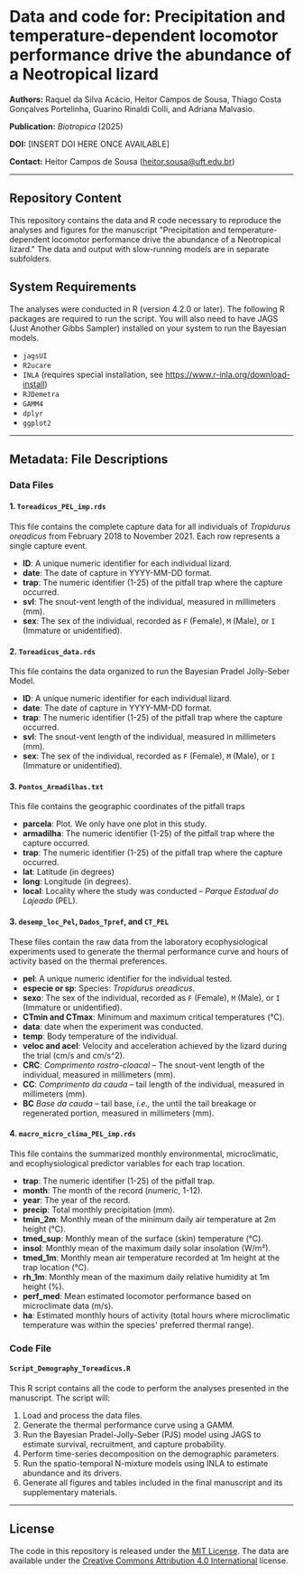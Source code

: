 # Data and code for: Precipitation and temperature-dependent locomotor performance drive the abundance of a Neotropical lizard

**Authors:** Raquel da Silva Acácio, Heitor Campos de Sousa, Thiago Costa Gonçalves Portelinha, Guarino Rinaldi Colli, and Adriana Malvasio.

**Publication:** *Biotropica* (2025)

**DOI:** [INSERT DOI HERE ONCE AVAILABLE]

**Contact:** Heitor Campos de Sousa (heitor.sousa@uft.edu.br)

---

## Repository Content

This repository contains the data and R code necessary to reproduce the analyses and figures for the manuscript "Precipitation and temperature-dependent locomotor performance drive the abundance of a Neotropical lizard." The data and output with slow-running models are in separate subfolders.

## System Requirements

The analyses were conducted in R (version 4.2.0 or later). The following R packages are required to run the script. You will also need to have JAGS (Just Another Gibbs Sampler) installed on your system to run the Bayesian models.

* `jagsUI`
* `R2ucare`
* `INLA` (requires special installation, see https://www.r-inla.org/download-install)
* `RJDemetra`
* `GAMM4`
* `dplyr`
* `ggplot2`

---

## Metadata: File Descriptions

### Data Files

#### 1. `Toreadicus_PEL_imp.rds`
This file contains the complete capture data for all individuals of *Tropidurus oreadicus* from February 2018 to November 2021. Each row represents a single capture event.

* **ID**: A unique numeric identifier for each individual lizard.
* **date**: The date of capture in YYYY-MM-DD format.
* **trap**: The numeric identifier (1-25) of the pitfall trap where the capture occurred.
* **svl**: The snout-vent length of the individual, measured in millimeters (mm).
* **sex**: The sex of the individual, recorded as `F` (Female), `M` (Male), or `I` (Immature or unidentified).

#### 2. `Toreadicus_data.rds`
This file contains the data organized to run the Bayesian Pradel Jolly-Seber Model.

* **ID**: A unique numeric identifier for each individual lizard.
* **date**: The date of capture in YYYY-MM-DD format.
* **trap**: The numeric identifier (1-25) of the pitfall trap where the capture occurred.
* **svl**: The snout-vent length of the individual, measured in millimeters (mm).
* **sex**: The sex of the individual, recorded as `F` (Female), `M` (Male), or `I` (Immature or unidentified).

#### 3. `Pontos_Armadilhas.txt`
This file contains the geographic coordinates of the pitfall traps
* **parcela**: Plot. We only have one plot in this study.
* **armadilha**: The numeric identifier (1-25) of the pitfall trap where the capture occurred.
* **trap**: The numeric identifier (1-25) of the pitfall trap where the capture occurred.
* **lat**: Latitude (in degrees)
* **long**: Longitude (in degrees).
* **local**: Locality where the study was conducted – _Parque Estadual do Lajeado_ (PEL).

#### 3. `desemp_loc_Pel`, `Dados_Tpref`, and `CT_PEL`
These files contain the raw data from the laboratory ecophysiological experiments used to generate the thermal performance curve and hours of activity based on the thermal preferences.

* **pel**: A unique numeric identifier for the individual tested.
* **especie or sp**: Species: _Tropidurus oreadicus_.
* **sexo**: The sex of the individual, recorded as `F` (Female), `M` (Male), or `I` (Immature or unidentified).
* **CTmin and CTmax**: Minimum and maximum critical temperatures (°C).
* **data**: date when the experiment was conducted.
* **temp**: Body temperature of the individual.
* **veloc and acel**: Velocity and acceleration achieved by the lizard during the trial (cm/s and cm/s^2).
* **CRC**: _Comprimento rostro-cloacal_ – The snout-vent length of the individual, measured in millimeters (mm).
* **CC**: _Comprimento da cauda_ – tail length of the individual, measured in millimeters (mm).
* **BC** _Base da cauda_ – tail base, _i.e.,_ the until the tail breakage or regenerated portion, measured in millimeters (mm).

#### 4. `macro_micro_clima_PEL_imp.rds`
This file contains the summarized monthly environmental, microclimatic, and ecophysiological predictor variables for each trap location.

* **trap**: The numeric identifier (1-25) of the pitfall trap.
* **month**: The month of the record (numeric, 1-12).
* **year**: The year of the record.
* **precip**: Total monthly precipitation (mm).
* **tmin_2m**: Monthly mean of the minimum daily air temperature at 2m height (°C).
* **tmed_sup**: Monthly mean of the surface (skin) temperature (°C).
* **insol**: Monthly mean of the maximum daily solar insolation (W/m²).
* **tmed_1m**: Monthly mean air temperature recorded at 1m height at the trap location (°C).
* **rh_1m**: Monthly mean of the maximum daily relative humidity at 1m height (%).
* **perf_med**: Mean estimated locomotor performance based on microclimate data (m/s).
* **ha**: Estimated monthly hours of activity (total hours where microclimatic temperature was within the species' preferred thermal range).
### Code File

#### `Script_Demography_Toreadicus.R`
This R script contains all the code to perform the analyses presented in the manuscript. The script will:
1.  Load and process the data files.
2.  Generate the thermal performance curve using a GAMM.
3.  Run the Bayesian Pradel-Jolly-Seber (PJS) model using JAGS to estimate survival, recruitment, and capture probability.
4.  Perform time-series decomposition on the demographic parameters.
5.  Run the spatio-temporal N-mixture models using INLA to estimate abundance and its drivers.
6.  Generate all figures and tables included in the final manuscript and its supplementary materials.

---

## License
The code in this repository is released under the [MIT License](https://opensource.org/licenses/MIT). The data are available under the [Creative Commons Attribution 4.0 International](https://creativecommons.org/licenses/by/4.0/) license.
